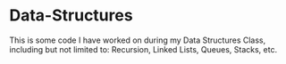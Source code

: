 # Data-Structures
This is some code I have worked on during my Data Structures Class, including but not limited to: Recursion, Linked Lists, Queues, Stacks, etc.
